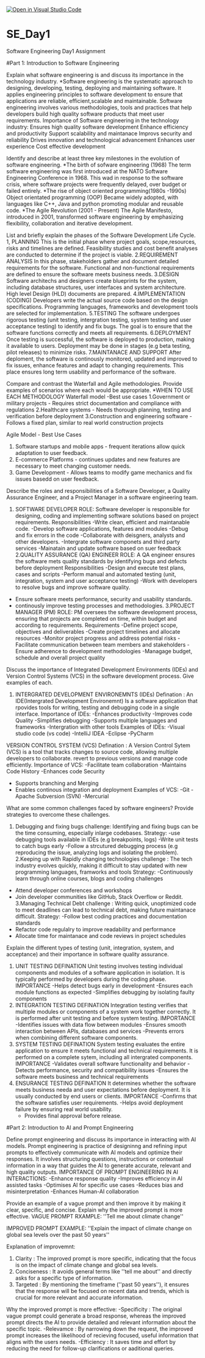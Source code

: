 [![Open in Visual Studio Code](https://classroom.github.com/assets/open-in-vscode-2e0aaae1b6195c2367325f4f02e2d04e9abb55f0b24a779b69b11b9e10269abc.svg)](https://classroom.github.com/online_ide?assignment_repo_id=18481112&assignment_repo_type=AssignmentRepo)
# SE_Day1
Software Engineering Day1 Assignment

#Part 1: Introduction to Software Engineering

Explain what software engineering is and discuss its importance in the technology industry.
*Software engineering is the systematic approach to designing, developing, testing, deploying and maintaining software. It applies engineering principles to software development to ensure that applications are reliable, efficient,scalable and maintainable. Software engineering involves various methodologies, tools and practices that help developers build high quality software products that meet user requirements.
Importance of Software engineering in the technology industry:
Ensures high quality software development
Enhance efficiency and productivity
Support scalability and maintanace
Improvs security and reliability
Drives innovation and technological advancement
Enhances user experience
Cost effective development

Identify and describe at least three key milestones in the evolution of software engineering.
*The birth of sofware engineering (1968)
The term software engineering was first introduced at the NATO Software Engineering Conference in 1968. This wad in response to the software crisis, where software projects were frequently delayed, over budget or failed entirely.
*The rise of object oriented programming(1980s -1990s)
Object orientated programming (OOP) Became widely adopted, with languages like C++, Java and python promoting modular and reusable code.
*The Agile Revolution (2001 - Present)
The Agile Manifesto, introduced in 2001, transformed software engineering by emphasizing flexibility, collaboration and iterative development.

List and briefly explain the phases of the Software Development Life Cycle.
1, PLANNING
This is the initial phase where project goals, scope,resources, risks and timelines are defined. Feasibility studies and cost benefit analyses are conducted to determine if the project is viable.
2.REQUIREMENT ANALYSIS
In this phase, stakeholders gather and document detailed requirements for the software. Functional and non-functional requirements are defined to ensure the software meets business needs.
3.DESIGN
Software architechs and designers create blueprints for the system, including database structures, user interfaces and system architecture. High level Design (HLD) documents are prepared.
4.IMPLEMENTATION (CODING)
Developers write the actual source code based on the design specifications. Programming languages, frameworks and development tools are selected for implementation.
5.TESTING
The software undergoes rigorous testing (unit testing, intergration testing, system testing and user acceptance testing) to identify and fix bugs. The goal is to ensure that the software functions correctly and meets all requirements.
6.DEPLOYMENT
Once testing is successful, the software is deployed to production, making it available to users. Deployment may be done in stages (e.g beta testing, pilot releases) to minimize risks.
7.MAINTANACE AND SUPPORT
After deploment, the software is continously monitored, updated and improved to fix issues, enhance features and adapt to changing requirements. This place ensures long term usability and performance of the software.

Compare and contrast the Waterfall and Agile methodologies. Provide examples of scenarios where each would be appropriate.
*WHEN TO USE EACH METHODOLOGY
Waterfall model -Best use cases
1.Government or military projects - Requires strict documentation and compliance with regulations
2.Healthcare systems - Needs thorough planning, testing and verification before deployment
3.Construction and engineering software - Follows a fixed plan, similar to real world construction projects

Agile Model - Best Use Cases
1. Software startups and mobile apps - frequent iterations allow quick adaptation to user feedback.
2. E-commerce Platforms - continues updates and new features are necessary to meet changing customer needs.
3. Game Development - Allows teams to modify game mechanics and fix issues basedd on user feedback.


Describe the roles and responsibilities of a Software Developer, a Quality Assurance Engineer, and a Project Manager in a software engineering team.
1. SOFTWARE DEVELOPER ROLE:
   Software developer is responsible for designing, coding and implementing software solutions based on project requirements.
   Responsibilities
   -Write clean, efficient and maintanable code.
   -Develop software applications, features and modules
   -Debug and fix errors in the code
   -Collaborate with deisgners, analysts and other developers.
   -Intergrate software componets and third party services
   -Mainatain and update software based on suer feedback
2.QUALITY ASSURANCE (QA) ENGINEER ROLE:
A QA engineer ensures the software mets quality standards by identifying bugs and defects before deployment
Responsibilities
-Design and execute test plans, cases and scripts
-Perform manual and automated testing (unit, integration, system and user acceptance testing)
-Work with developers to resolve bugs and improve software quality.
- Ensure software meets performance, security and usability standards.
- continously improve testing processes and methodologies.
3.PROJECT MANAGER (PM) ROLE:
PM oversees the software development process, ensuring that projects are completed on time, within budget and according to requirements.
Requirements 
-Define project scope, objectives and deliverables
-Create project timelines and allocate resources
-Monitor project progress and address potential risks
-Facilitate communication between team members and stakeholders
-Ensure adherence to development methodologies
-Managage budget, schedule and overall project quality

Discuss the importance of Integrated Development Environments (IDEs) and Version Control Systems (VCS) in the software development process. Give examples of each.
1. INTERGRATED DEVELOPMENT ENVIRONEMNTS (IDEs)
Defination : An IDE(Intergrated Development Environemnt) Is a software application that rpovides tools for writing, testing and debugging code in a single interface.
Importance of IDEs:
-Enhances productivity
-Improves code Quality
-Simplifies debugging
-Supports multiple languages and frameworks
-Intergration with other tools
Examples of IDEs:
-Visual studio code (vs code)
-IntelliJ IDEA
-Eclipse
-PyCharm

VERSION CONTROL SYSTEM (VCS)
Defination : A Version Control Sytem (VCS) is a tool that tracks changes to source code, allowing multiple developers to collaborate. revert to previous versions and manage code efficiently.
Importance of VCS:
-Facilitate team collaboration
-Maintains Code History
-Enhances code Security
- Supports branching and Merging
- Enables continous integration and deployment
Examples of VCS:
-Git
-Apache Subversion (SVN)
-Mercurial

What are some common challenges faced by software engineers? Provide strategies to overcome these challenges.
1. Debugging and fixing bugs challenge: Identifying and fixing bugs can be the time consuming, especially inlarge codebases.
   Strategy:
   -use debugging tools available in IDEs (e.g breakpoints, logs)
   -Write unit tests to catch bugs early
   -Follow a strcutured debugging process (e.g reproducing the issue, analyzing logs and isolating the problem).
2.Keeping up with Rapidly changing technologies challenge : The tech industry evolves quickly, making it difficult to stay updated with new programming languages, framworks and tools
Strategy:
-Continuously learn through online courses, blogs and coding challenges
- Attend developer conferences and workshops
- Join developer communities like GitHub, Stack Overflow or Reddit.
3.Managing Technical Debt challenge : Writing quick, unoptimized code to meet deadlines can lead to technical debt, making future maintanace difficult.
Strategy:
-Follow best coding practices and documentation standards
- Refactor code regulalry to improve readability and performance
- Allocate time for maintanace and code reviews in project schedules

Explain the different types of testing (unit, integration, system, and acceptance) and their importance in software quality assurance.
1. UNIT TESTING
   DEFINATION
   Unit testing involves testing individual components and modules of a software application in isolation. It is typically performed by 
   developers during the coding phase.
   IMPORTANCE
   -Helps detect bugs early in development
   -Ensures each module functions as expected
   -Simplifies debugging by isolating faulty components
2. INTEGRATION TESTING
   DEFINATION
   Integration testing verifies that multiple modules or components of a system work together correctly. It is performed after unit
   testing and before system testing.
   IMPORTANCE
   -Identifies issues with data flow between modules
   -Ensures smooth interaction between APIs, databases and services
   -Prevents errors when combining different software components.
3. SYSTEM TESTING
   DEFINATION
   System testing evaluates the entire application to ensure it meets functional and technical requirements. It is performed on a 
   complete sytem, including all intergrated components.
   IMPORTANCE
   -Validates overall software functionality and behavior
   -Detects performance, security and compatibility issues
   -Ensures the software meets business and technical requirements
4. ENSURANCE TESTING
   DEFINATION
   It determines whether the software meets business needa and user expectations before deployment. It is usually conducted by end users 
   or clients.
   IMPORTANCE
   -Confirms that the software satisfies user requirements.
   -Helps avoid deployment failure by ensuring real world usability.
   - Provides final approval before release.
   
   
#Part 2: Introduction to AI and Prompt Engineering


Define prompt engineering and discuss its importance in interacting with AI models.
Prompt engineering is practice of designinng and refining input prompts to effectively communicate with AI models and optimize their responses. It involves structuring questions, instructions or contextual information in a way that guides the AI to generate accurate, relevant and high quality outputs.
IMPORTANCE OF PROMPT ENGINEERING IN AI INTERACTIONS:
-Enhance response quality
-Improves efficiency in AI assisted tasks
-Optimises AI for specific use cases
-Reduces bias and misinterpretation
-Enhances Human-AI collaboration

Provide an example of a vague prompt and then improve it by making it clear, specific, and concise. Explain why the improved prompt is more effective.
VAGUE PROMPT RXAMPLE:
''Tell me about climate change''

IMPROVED PROMPT EXAMPLE:
''Explain the impact of climate change on global sea levels over the past 50 years''

Explanation of improvemnt:
1. Clarity : The improved prompt is more specific, indicating that the focus is on the impact of climate change and global sea levels.
2. Conciseness : It avoids general terms like ''tell me about'' and directly asks for a specific type of information.
3. Targeted : By mentioning the timeframe (''past 50 years''), it ensures that the response will be focused on recent data and trends, which is crucial for more relevant and accurate information.

Why the improved prompt is more effective:
-Specificity : The original vague prompt could generate a broad response, whereas the improved prompt directs the AI to provide detailed and relevant information about the specific topic.
-Relevamce : By narrowing down the request, the improved prompt increases the likelihood of recieving focused, useful information that aligns with the users needs.
-Efficiency : It saves time and effort by reducing the need for follow-up clarifications or aaditional queries.
